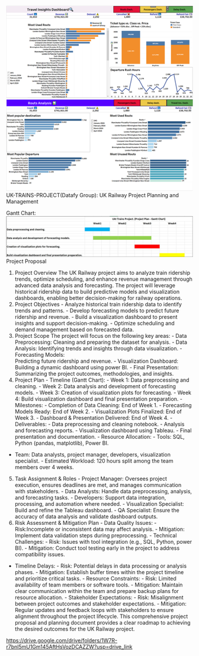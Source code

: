 
![image alt](https://github.com/ahmedrawag/UK-TRAINS-PROJECT/blob/main/1.PNG?raw=true)
![image alt](https://github.com/ahmedrawag/UK-TRAINS-PROJECT/blob/main/2.PNG?raw=true)
UK-TRAINS-PROJECT(Datafy Group):
UK Railway Project Planning and Management 

Gantt Chart:
![image alt](https://github.com/ahmedrawag/UK-TRAINS-PROJECT/blob/main/WhatsApp%20Image%202025-02-22%20at%2011.23.59%20PM.jpeg?raw=true)
Project Proposal 
1. Project Overview 
The UK Railway project aims to analyze train ridership trends, optimize scheduling, and 
enhance revenue management through advanced data analysis and forecasting. The 
project will leverage historical ridership data to build predictive models and visualization 
dashboards, enabling better decision-making for railway operations. 
2. Project Objectives - Analyze historical train ridership data to identify trends and patterns. - Develop forecasting models to predict future ridership and revenue. - Build a visualization dashboard to present insights and support decision-making. - Optimize scheduling and demand management based on forecasted data. 
3. Project Scope 
The project will focus on the following key areas: - Data Preprocessing: 
Cleaning and preparing the dataset for analysis. - Data Analysis: 
Identifying trends and insights through data visualization. - Forecasting Models:  
Predicting future ridership and revenue. - Visualization Dashboard: Building a dynamic dashboard using power BI. - Final Presentation: Summarizing the project outcomes, methodologies, and insights. 
4. Project Plan - Timeline (Gantt Chart): - Week 1: 
Data preprocessing and cleaning. - Week 2: 
Data analysis and development of forecasting models. - Week 3: 
Creation of visualization plots for forecasting. - Week 4: 
Build visualization dashboard and final presentation preparation. - Milestones: - Completion of Data Cleaning: End of Week 1. - Forecasting Models Ready: End of Week 2. - Visualization Plots Finalized: End of Week 3. - Dashboard & Presentation Delivered: 
End of Week 4. - Deliverables: - Data preprocessing and cleaning notebook. - Analysis and forecasting reports. - Visualization dashboard using Tableau. - Final presentation and documentation. - Resource Allocation: - Tools: SQL, Python (pandas, matplotlib), Power BI. 
- Team: Data analysts, project manager, developers, visualization specialist. - Estimated Workload: 120 hours split among the team members over 4 weeks. 
5. Task Assignment & Roles - Project Manager: Oversees project execution, ensures deadlines are met, and manages 
communication with stakeholders. - Data Analysts: 
Handle data preprocessing, analysis, and forecasting tasks. - Developers: 
Support data integration, processing, and automation where needed. - Visualization Specialist: 
Build and refine the Tableau dashboard. - QA Specialist: 
Ensure the accuracy of data analysis and validate dashboard outputs. 
6. Risk Assessment & Mitigation Plan - Data Quality Issues: - Risk:Incomplete or inconsistent data may affect analysis. - Mitigation: 
Implement data validation steps during preprocessing. - Technical Challenges: - Risk: 
Issues with tool integration (e.g., SQL, Python, power BI). - Mitigation: 
Conduct tool testing early in the project to address compatibility issues. 
- Timeline Delays: - Risk: 
Potential delays in data processing or analysis phases. - Mitigation: 
Establish buffer times within the project timeline and prioritize critical tasks. - Resource Constraints: - Risk: 
Limited availability of team members or software tools. - Mitigation: 
Maintain clear communication within the team and prepare backup plans for resource 
allocation. - Stakeholder Expectations: - Risk: 
Misalignment between project outcomes and stakeholder expectations. - Mitigation: 
Regular updates and feedback loops with stakeholders to ensure alignment throughout the 
project lifecycle. 
This comprehensive project proposal and planning document provides a clear roadmap to 
achieving the desired outcomes for the UK Railway project.

https://drive.google.com/drive/folders/1W7R-r7bnl5mU1Gm145AftHsVozDCAZZW?usp=drive_link


